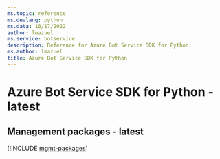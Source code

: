 ```yaml
---
ms.topic: reference
ms.devlang: python
ms.data: 10/17/2022
author: lmazuel
ms.service: botservice
description: Reference for Azure Bot Service SDK for Python
ms.author: lmazuel
title: Azure Bot Service SDK for Python
---
```

# Azure Bot Service SDK for Python - latest

## Management packages - latest
[!INCLUDE [mgmt-packages](bot-service-mgmt-index.md)]